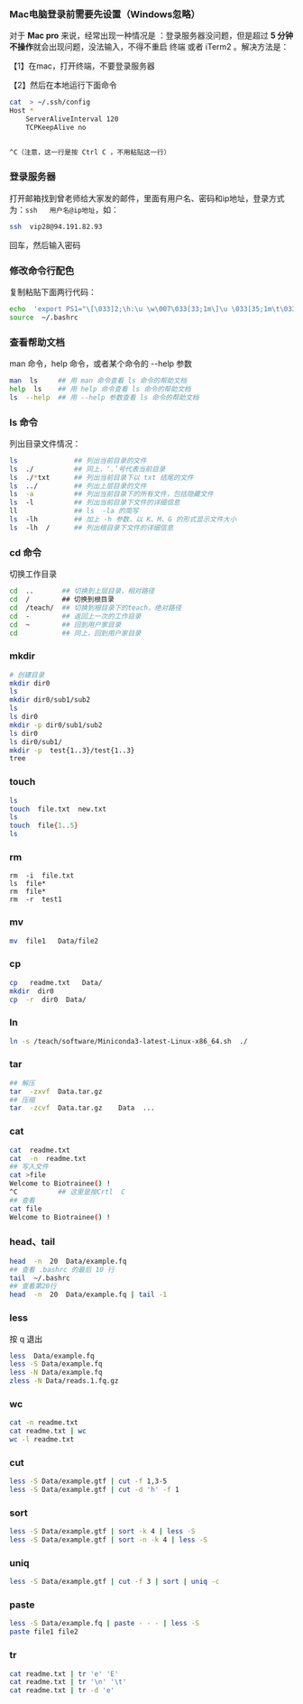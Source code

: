 ### Mac电脑登录前需要先设置（Windows忽略）

对于 **Mac pro** 来说，经常出现一种情况是 ：登录服务器没问题，但是超过 **5 分钟不操作**就会出现问题，没法输入，不得不重启 终端 或者 iTerm2 。解决方法是：

【1】在mac，打开终端，不要登录服务器

【2】然后在本地运行下面命令

```sh
cat  > ~/.ssh/config
Host *
    ServerAliveInterval 120
    TCPKeepAlive no
    

^C（注意，这一行是按 Ctrl C ，不用粘贴这一行）
```



### 登录服务器

打开邮箱找到曾老师给大家发的邮件，里面有用户名、密码和ip地址，登录方式为：`ssh   用户名@ip地址`，如：

```sh
ssh  vip28@94.191.82.93
```

回车，然后输入密码

### 修改命令行配色

复制粘贴下面两行代码：

```sh
echo  'export PS1="\[\033]2;\h:\u \w\007\033[33;1m\]\u \033[35;1m\t\033[0m \[\033[36;1m\]\w\[\033[0m\]\n\[\e[32;1m\]$ \[\e[0m\]"' >> ~/.bashrc
source  ~/.bashrc
```

### 查看帮助文档

man 命令，help 命令，或者某个命令的  --help  参数

```sh
man  ls		## 用 man 命令查看 ls 命令的帮助文档
help  ls	## 用 help 命令查看 ls 命令的帮助文档	
ls  --help	## 用 --help 参数查看 ls 命令的帮助文档
```

### ls 命令

列出目录文件情况：

```sh
ls				## 列出当前目录的文件
ls  ./			## 同上，‘.’号代表当前目录
ls  ./*txt		## 列出当前目录下以 txt 结尾的文件
ls  ../ 		## 列出上层目录的文件
ls  -a			## 列出当前目录下的所有文件，包括隐藏文件
ls  -l			## 列出当前目录下文件的详细信息
ll				## ls  -la 的简写
ls  -lh 		## 加上 -h 参数，以 K、M、G 的形式显示文件大小
ls  -lh  /		## 列出根目录下文件的详细信息
```

### cd 命令

切换工作目录

```sh
cd  ..       ## 切换到上层目录，相对路径
cd  /        ## 切换到根目录
cd  /teach/  ## 切换到根目录下的teach，绝对路径
cd  -        ## 返回上一次的工作目录
cd  ~        ## 回到用户家目录
cd           ## 同上，回到用户家目录
```

### mkdir

```sh
# 创建目录
mkdir dir0
ls
mkdir dir0/sub1/sub2
ls
ls dir0
mkdir -p dir0/sub1/sub2
ls dir0
ls dir0/sub1/
mkdir -p  test{1..3}/test{1..3}
tree
```

### touch

```sh
ls
touch  file.txt  new.txt
ls
touch  file{1..5}
ls
```

### rm

```
rm  -i  file.txt
ls  file*
rm  file*
rm  -r  test1
```

### mv

```sh
mv  file1   Data/file2
```

### cp

```sh
cp   readme.txt   Data/
mkdir  dir0
cp  -r  dir0  Data/
```

### ln

```sh
ln -s /teach/software/Miniconda3-latest-Linux-x86_64.sh  ./
```

### tar

```sh
## 解压
tar  -zxvf  Data.tar.gz
## 压缩
tar  -zcvf  Data.tar.gz    Data  ...
```

### cat

```sh
cat  readme.txt
cat  -n  readme.txt
## 写入文件
cat >file
Welcome to Biotrainee() !
^C			## 这里是按Crtl  C
## 查看
cat file
Welcome to Biotrainee() !
```

### head、tail

```sh
head  -n  20  Data/example.fq
## 查看 .bashrc 的最后 10 行
tail  ~/.bashrc
## 查看第20行
head  -n  20  Data/example.fq | tail -1
```

### less

按 q 退出

```sh
less  Data/example.fq
less -S Data/example.fq
less -N Data/example.fq
zless -N Data/reads.1.fq.gz
```

### wc

```sh
cat -n readme.txt
cat readme.txt | wc 
wc -l readme.txt
```

### cut

```sh
less -S Data/example.gtf | cut -f 1,3-5
less -S Data/example.gtf | cut -d 'h' -f 1
```

### sort

```sh
less -S Data/example.gtf | sort -k 4 | less -S
less -S Data/example.gtf | sort -n -k 4 | less -S
```

### uniq

```sh
less -S Data/example.gtf | cut -f 3 | sort | uniq -c
```

### paste

```sh
less -S Data/example.fq | paste - - - | less -S
paste file1 file2
```

### tr

```sh
cat readme.txt | tr 'e' 'E'
cat readme.txt | tr '\n' '\t'
cat readme.txt | tr -d 'e' 
```

